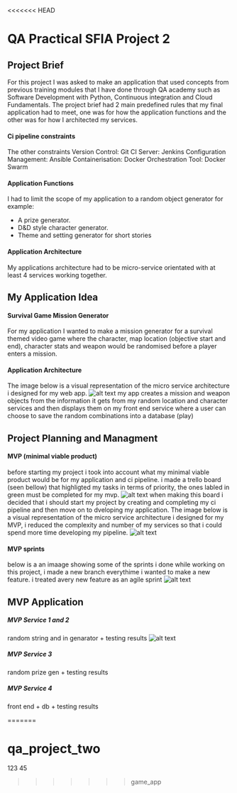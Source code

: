 <<<<<<< HEAD
# QA Practical SFIA Project 2
## Project Brief

For this project I was asked to make an application that used concepts from previous training modules that I have done through QA academy such as Software Development with Python, Continuous integration and Cloud Fundamentals.
The project brief had 2 main predefined rules that my final application had to meet, one was for how the application functions and the other was for how I architected my services.
#### Ci pipeline constraints
The other constraints
Version Control: Git 
CI Server: Jenkins 
Configuration Management: Ansible
Containerisation: Docker 
Orchestration Tool: Docker Swarm
#### Application Functions
I had to limit the scope of my application to a random object generator for example:
* A prize generator.
* D&D style character generator.
* Theme and setting generator for short stories
#### Application Architecture 
My applications architecture had to be micro-service orientated with at least 4 services working together.

## My Application Idea 
#### Survival Game Mission Generator
For my application I wanted to make a mission generator for a survival themed video game where the character, map location (objective start and end), character stats and weapon would be randomised before a player enters a mission.

#### Application Architecture 
The image below is a visual representation of the micro service architecture i designed for my web app.
![alt text](https://github.com/tinokingstone/qa_project_two/blob/master/DOCUMENTATION%20IMAGES/application-architecture.jpg "Logo Title Text 1")
my app creates a mission and weapon objects from the information it gets from my random location and character services and then displays them on my front end service where a user can choose to save the random combinations into a database (play)
## Project Planning and Managment

#### MVP (minimal viable product)
before starting my project i took into account what my minimal viable product would be for my application and ci pipeline.
i made a trello board (seen bellow) that highligted my tasks in terms of priority, the ones labled in green must be completed for my mvp.
![alt text](https://github.com/tinokingstone/qa_project_two/blob/master/DOCUMENTATION%20IMAGES/kanban1.jpg "Logo Title Text 1")
when making this board i decided that i should start my project by creating and completing my ci pipeline and then move on to dveloping my application.
The image below is a visual representation of the micro service architecture i designed for my MVP, i reduced the complexity and number of my services so that i could spend more time developing my pipeline.
![alt text](https://github.com/tinokingstone/qa_project_two/blob/master/DOCUMENTATION%20IMAGES/mvp-architecture.jpg "Logo Title Text 1")
#### MVP sprints
below is a an imaage showing some of the sprints i done while working on this project, i made a new branch everythime i wanted to make a new feature. i treated avery new feature as an agile sprint
![alt text](https://github.com/tinokingstone/qa_project_two/blob/master/DOCUMENTATION%20IMAGES/sprints.jpg "Logo Title Text 1")

## MVP Application

##### MVP Service 1 and 2 
random string and in genarator + testing results
![alt text](https://github.com/tinokingstone/qa_project_two/blob/master/DOCUMENTATION%20IMAGES/rand_int_test_cov.jpg "Logo Title Text 1")

##### MVP Service 3
random prize gen + testing results
##### MVP Service 4
front end + db + testing results





=======
# qa_project_two
123
45
>>>>>>> game_app
